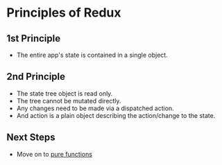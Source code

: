 # Principles of Redux

## 1st Principle
- The entire app's state is contained in a single object. 

## 2nd Principle
- The state tree object is read only. 
- The tree cannot be mutated directly. 
- Any changes need to be made via a dispatched action. 
- And action is a plain object describing the action/change to the state.

## Next Steps
- Move on to [pure functions](./01-pure-functions.md)
